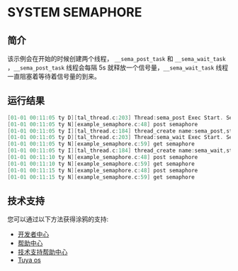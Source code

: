 
# SYSTEM SEMAPHORE

##  简介

该示例会在开始的时候创建两个线程， `__sema_post_task` 和 `__sema_wait_task` ，`__sema_post_task` 线程会每隔 5s 就释放一个信号量，`__sema_wait_task` 线程一直阻塞着等待着信号量的到来。

## 运行结果

```c
[01-01 00:11:05 ty D][tal_thread.c:203] Thread:sema_post Exec Start. Set to Running Stat
[01-01 00:11:05 ty N][example_semaphore.c:48] post semaphore
[01-01 00:11:05 ty I][tal_thread.c:184] thread_create name:sema_post,stackDepth:1024,totalstackDepth:26112,priority:3
[01-01 00:11:05 ty D][tal_thread.c:203] Thread:sema_wait Exec Start. Set to Running Stat
[01-01 00:11:05 ty N][example_semaphore.c:59] get semaphore
[01-01 00:11:05 ty I][tal_thread.c:184] thread_create name:sema_wait,stackDepth:1024,totalstackDepth:27136,priority:3
[01-01 00:11:10 ty N][example_semaphore.c:48] post semaphore
[01-01 00:11:10 ty N][example_semaphore.c:59] get semaphore
[01-01 00:11:15 ty N][example_semaphore.c:48] post semaphore
[01-01 00:11:15 ty N][example_semaphore.c:59] get semaphore
```

## 技术支持
您可以通过以下方法获得涂鸦的支持:
* [开发者中心](https://developer.tuya.com)
* [帮助中心](https://support.tuya.com/help)
* [技术支持帮助中心](https://service.console.tuya.com)
* [Tuya os](https://developer.tuya.com/cn/tuyaos)
